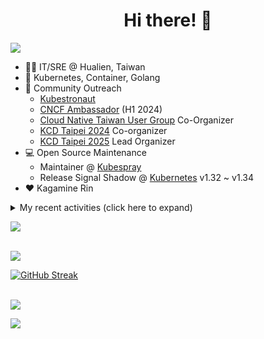 <div align="center">
  <h1>Hi there! 👋</h1>
</div>

![](https://komarev.com/ghpvc/?username=tico88612&color=brightgreen&style=for-the-badge)

- 🧑‍💻 IT/SRE @ Hualien, Taiwan
- 🐳 Kubernetes, Container, Golang
- 🤝 Community Outreach
  - [Kubestronaut](https://www.cncf.io/training/kubestronaut/?p=chenghao-yang)
  - [CNCF Ambassador](https://www.cncf.io/people/ambassadors/?p=chenghao-yang) (H1 2024)
  - [Cloud Native Taiwan User Group](https://cloudnative.tw) Co-Organizer
  - [KCD Taipei 2024](https://kcd.taipei/2024) Co-organizer
  - [KCD Taipei 2025](https://kcd.taipei/2025) Lead Organizer
- 💻 Open Source Maintenance
  - Maintainer @ [Kubespray](https://kubespray.io/)
  - Release Signal Shadow @ [Kubernetes](https://kubernetes.io) v1.32 ~ v1.34
- ❤️ Kagamine Rin

<details>
  <summary>My recent activities (click here to expand)</summary>

  #### 👷 Check out what I'm currently working on
  
  - [kubernetes-sigs/kubespray](https://github.com/kubernetes-sigs/kubespray) - Deploy a Production Ready Kubernetes Cluster (1 day ago)
  - [kubernetes/enhancements](https://github.com/kubernetes/enhancements) - Enhancements tracking repo for Kubernetes (2 weeks ago)
  - [tico88612/devstats-card](https://github.com/tico88612/devstats-card) - Your CNCF DevStats Card (2 weeks ago)
  - [cloud-native-taiwan/i.kcd.taipei](https://github.com/cloud-native-taiwan/i.kcd.taipei) - Shorten URL for KCD Taipei (3 weeks ago)
  - [kubernetes/kubernetes](https://github.com/kubernetes/kubernetes) - Production-Grade Container Scheduling and Management (1 month ago)
  - [kubernetes/apimachinery](https://github.com/kubernetes/apimachinery) -  (1 month ago)
  - [bpg/terraform-provider-proxmox](https://github.com/bpg/terraform-provider-proxmox) - Terraform / OpenTofu Provider for Proxmox VE (1 month ago)
  - [kubernetes/org](https://github.com/kubernetes/org) - Meta configuration for Kubernetes Github Org (2 months ago)
  - [cloud-native-taiwan/Infra-Labs-Docs](https://github.com/cloud-native-taiwan/Infra-Labs-Docs) - Documentation for Cloud Native Taiwan Infra Labs (2 months ago)
  - [cilium/tetragon](https://github.com/cilium/tetragon) - eBPF-based Security Observability and Runtime Enforcement (2 months ago)

  #### 🌱 My latest projects
  
  - [tico88612/devstats-card](https://github.com/tico88612/devstats-card) - Your CNCF DevStats Card
  - [tico88612/kind-workshop](https://github.com/tico88612/kind-workshop) - 
  - [tico88612/blog-comments](https://github.com/tico88612/blog-comments) - 
  - [tico88612/get-real-ip](https://github.com/tico88612/get-real-ip) - 
  - [tico88612/podman-monitor-workshop](https://github.com/tico88612/podman-monitor-workshop) - 
  - [tico88612/cicd-hexo-blog-pages](https://github.com/tico88612/cicd-hexo-blog-pages) - 以 Hexo Blog 撰寫 CI/CD Pipeline 網頁
  - [tico88612/cicd-hexo-blog-template](https://github.com/tico88612/cicd-hexo-blog-template) - 以 Hexo Blog 撰寫 CI/CD Pipeline 模板
  - [tico88612/butter-toast-cup-2023](https://github.com/tico88612/butter-toast-cup-2023) - 奶油吐司杯 2023 分數計算機
  - [tico88612/cms-docker](https://github.com/tico88612/cms-docker) - Contest Management System v1.5.dev0 Docker Version
  - [tico88612/network-security-final](https://github.com/tico88612/network-security-final) - 

  #### 🔭 Latest releases I've contributed to
  
  - [kubernetes/kubernetes](https://github.com/kubernetes/kubernetes) ([v1.34.0-beta.0](https://github.com/kubernetes/kubernetes/releases/tag/v1.34.0-beta.0), 1 week ago) - Production-Grade Container Scheduling and Management
  - [cilium/tetragon](https://github.com/cilium/tetragon) ([v1.4.1](https://github.com/cilium/tetragon/releases/tag/v1.4.1), 2 weeks ago) - eBPF-based Security Observability and Runtime Enforcement
  - [bpg/terraform-provider-proxmox](https://github.com/bpg/terraform-provider-proxmox) ([v0.80.0](https://github.com/bpg/terraform-provider-proxmox/releases/tag/v0.80.0), 2 weeks ago) - Terraform / OpenTofu Provider for Proxmox VE
  - [kubernetes-sigs/cloud-provider-kind](https://github.com/kubernetes-sigs/cloud-provider-kind) ([v0.7.0](https://github.com/kubernetes-sigs/cloud-provider-kind/releases/tag/v0.7.0), 2 weeks ago) - Cloud provider for KIND clusters
  - [coredns/deployment](https://github.com/coredns/deployment) ([coredns-1.14.0](https://github.com/coredns/deployment/releases/tag/coredns-1.14.0), 4 years ago) - Scripts, utilities, and examples for deploying CoreDNS.

  #### 🔨 My recent Pull Requests
  
  - [Feat: lima support for local development](https://github.com/kubernetes-sigs/kubespray/pull/12421) on [kubernetes-sigs/kubespray](https://github.com/kubernetes-sigs/kubespray) (1 week ago)
  - [KEP-5295: Fix the typo from kayml to kyaml](https://github.com/kubernetes/enhancements/pull/5451) on [kubernetes/enhancements](https://github.com/kubernetes/enhancements) (2 weeks ago)
  - [Fix: nodelocaldns capabilities usage](https://github.com/kubernetes-sigs/kubespray/pull/12398) on [kubernetes-sigs/kubespray](https://github.com/kubernetes-sigs/kubespray) (2 weeks ago)
  - [RockyLinux 10 support](https://github.com/kubernetes-sigs/kubespray/pull/12355) on [kubernetes-sigs/kubespray](https://github.com/kubernetes-sigs/kubespray) (1 month ago)
  - [[release-2.27] Bump galaxy version](https://github.com/kubernetes-sigs/kubespray/pull/12345) on [kubernetes-sigs/kubespray](https://github.com/kubernetes-sigs/kubespray) (1 month ago)
  - [[release-2.28] Patch versions updates](https://github.com/kubernetes-sigs/kubespray/pull/12330) on [kubernetes-sigs/kubespray](https://github.com/kubernetes-sigs/kubespray) (1 month ago)
  - [apimachinery/pkg/util/errors: deprecated MessageCountMap](https://github.com/kubernetes/kubernetes/pull/132376) on [kubernetes/kubernetes](https://github.com/kubernetes/kubernetes) (1 month ago)
  - [Bump: external snapshot CRD v0.15.0](https://github.com/kubernetes-sigs/kubespray/pull/12308) on [kubernetes-sigs/kubespray](https://github.com/kubernetes-sigs/kubespray) (1 month ago)
  - [Cleanup: kubeadm-config v1beta4 extra args defined conditions](https://github.com/kubernetes-sigs/kubespray/pull/12307) on [kubernetes-sigs/kubespray](https://github.com/kubernetes-sigs/kubespray) (1 month ago)
  - [CI: replace kaniko with buildkit](https://github.com/kubernetes-sigs/kubespray/pull/12305) on [kubernetes-sigs/kubespray](https://github.com/kubernetes-sigs/kubespray) (1 month ago)

  #### ⭐ Recent Stars
  
  - [apple/containerization](https://github.com/apple/containerization) - Containerization is a Swift package for running Linux containers on macOS. (1 month ago)
  - [apple/container](https://github.com/apple/container) - A tool for creating and running Linux containers using lightweight virtual machines on a Mac. It is written in Swift, and optimized for Apple silicon.  (1 month ago)
  - [opentofu/opentofu](https://github.com/opentofu/opentofu) - OpenTofu lets you declaratively manage your cloud infrastructure. (1 month ago)
  - [nunocoracao/blowfish](https://github.com/nunocoracao/blowfish) - Personal Website &amp; Blog Theme for Hugo (3 months ago)
  - [srl-labs/containerlab](https://github.com/srl-labs/containerlab) - container-based networking labs (3 months ago)
  - [microsoft/typescript-go](https://github.com/microsoft/typescript-go) - Staging repo for development of native port of TypeScript (4 months ago)
  - [riccardoperra/codeimage](https://github.com/riccardoperra/codeimage) - A tool to beautify your code screenshots. Built with SolidJS and Fastify. (6 months ago)
  - [inspektor-gadget/inspektor-gadget](https://github.com/inspektor-gadget/inspektor-gadget) - Inspektor Gadget is a set of tools and framework for data collection and system inspection on Kubernetes clusters and Linux hosts using eBPF (8 months ago)
  - [charmbracelet/vhs](https://github.com/charmbracelet/vhs) - Your CLI home video recorder 📼 (8 months ago)
  - [knabben/stalker](https://github.com/knabben/stalker) - Stalk and Hunt Flake Testgrid Jobs  (9 months ago)

  #### 👯 Check out some of my recent followers
  
  - [aman4433](https://github.com/aman4433)
  - [HuuHan12](https://github.com/HuuHan12)
  - [CodeStaple](https://github.com/CodeStaple)
  - [EricccTaiwan](https://github.com/EricccTaiwan)
  - [kuboqu](https://github.com/kuboqu)
</details>

<a href="https://github.com/tico88612/devstats-card"><img src="https://devstats.me/?username=tico88612" /></a>

<br>

<img src="https://github-readme-stats.vercel.app/api?username=tico88612&hide_title=true&count_private=true&show_icons=true" />

<br>

<a href="https://git.io/streak-stats"><img src="https://streak-stats.demolab.com?user=tico88612&theme=one-dark-pro" alt="GitHub Streak" /></a>

<br>

<img src="https://github-profile-trophy.vercel.app/?username=tico88612&theme=flat&no-frame=true&theme=onedark&margin-w=15&column=4" />


![](https://hit.yhype.me/github/profile?user_id=17496418)
